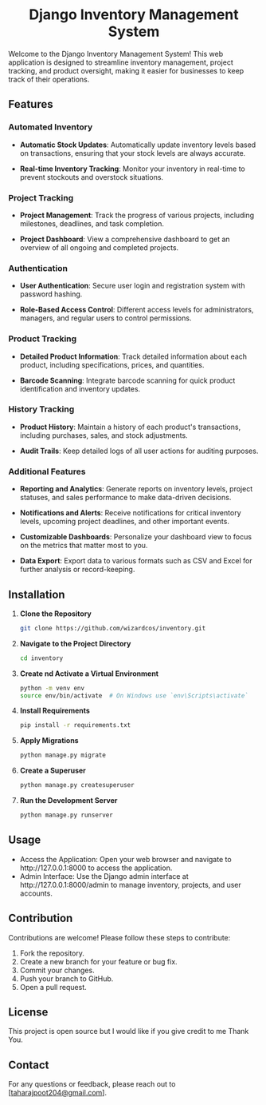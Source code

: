<h1 align ="center"> Django Inventory Management System </h1>

Welcome to the Django Inventory Management System! This web application is designed to streamline inventory management, project tracking, and product oversight, making it easier for businesses to keep track of their operations.

## Features

### Automated Inventory
- **Automatic Stock Updates**: Automatically update inventory levels based on transactions, ensuring that your stock levels are always accurate.

- **Real-time Inventory Tracking**: Monitor your inventory in real-time to prevent stockouts and overstock situations.

### Project Tracking
- **Project Management**: Track the progress of various projects, including milestones, deadlines, and task completion.

- **Project Dashboard**: View a comprehensive dashboard to get an overview of all ongoing and completed projects.

### Authentication
- **User Authentication**: Secure user login and registration system with password hashing.

- **Role-Based Access Control**: Different access levels for administrators, managers, and regular users to control permissions.

### Product Tracking
- **Detailed Product Information**: Track detailed information about each product, including specifications, prices, and quantities.

- **Barcode Scanning**: Integrate barcode scanning for quick product identification and inventory updates.

### History Tracking
- **Product History**: Maintain a history of each product's transactions, including purchases, sales, and stock adjustments.

- **Audit Trails**: Keep detailed logs of all user actions for auditing purposes.

### Additional Features

- **Reporting and Analytics**: Generate reports on inventory levels, project statuses, and sales performance to make data-driven decisions.
  
- **Notifications and Alerts**: Receive notifications for critical inventory levels, upcoming project deadlines, and other important events.

- **Customizable Dashboards**: Personalize your dashboard view to focus on the metrics that matter most to you.

- **Data Export**: Export data to various formats such as CSV and Excel for further analysis or record-keeping.

## Installation

1. **Clone the Repository**

   ```sh
   git clone https://github.com/wizardcos/inventory.git
   ```
   
2. **Navigate to the Project Directory**

     ```bash
     cd inventory
     ```
3. **Create  nd Activate a Virtual Environment**
   
     ```sh
    python -m venv env
     source env/bin/activate  # On Windows use `env\Scripts\activate`
      ```

5. **Install Requirements**
   
    ```sh
    pip install -r requirements.txt
     ```
      
5. **Apply Migrations**
   
      ```sh
    python manage.py migrate
      ```
7. **Create a Superuser**
   
      ```sh
    python manage.py createsuperuser
     ```
9. **Run the Development Server**
    
      ```sh
    python manage.py runserver
      ```
 ## Usage
 <ul>
<li>Access the Application: Open your web browser and navigate to http://127.0.0.1:8000 to access the application.</li>
   
<li>Admin Interface: Use the Django admin interface at http://127.0.0.1:8000/admin to manage inventory, projects, and user accounts.</li>
</ul>

## Contribution
Contributions are welcome! Please follow these steps to contribute:
<ol>

<li>Fork the repository.</li>

<li>Create a new branch for your feature or bug fix.</li>

<li>Commit your changes.</li>

<li>Push your branch to GitHub.</li>

<li>Open a pull request.</li>
</ol>

 ## License
This project is open source but I would like if you give credit to me Thank You.

 ## Contact
For any questions or feedback, please reach out to [taharajpoot204@gmail.com].
